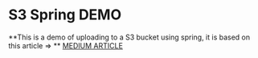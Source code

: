 # S3 Spring DEMO
**This is a demo of uploading to a S3 bucket using spring, it is based on this article => **
[MEDIUM ARTICLE](https://medium.com/oril/uploading-files-to-aws-s3-bucket-using-spring-boot-483fcb6f8646)

